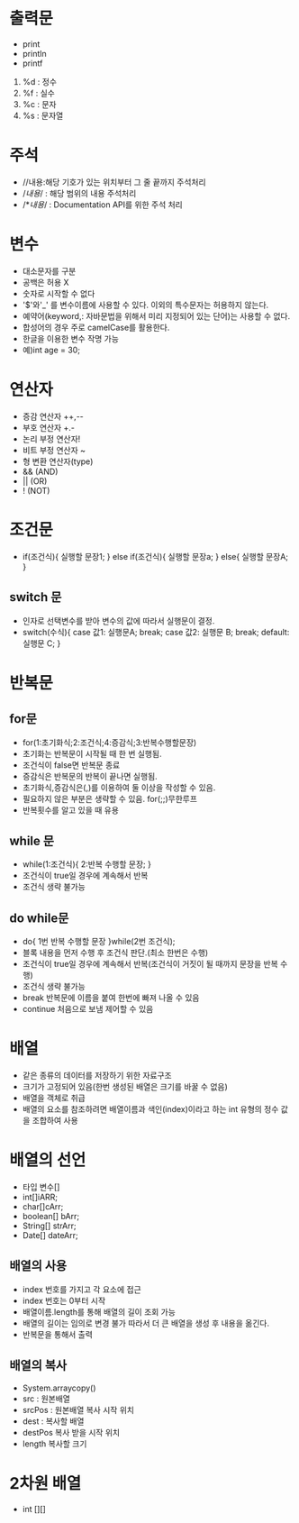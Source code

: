 # 출력문
- print
- println
- printf
1. %d : 정수
2. %f : 실수
3. %c : 문자
4. %s : 문자열
# 주석
- //내용:해당 기호가 있는 위치부터 그 줄 끝까지 주석처리
- /*내용*/ : 해당 범위의 내용 주석처리
- /**내용*/ : Documentation API를 위한 주석 처리
# 변수
- 대소문자를 구분
- 공백은 허용 X
- 숫자로 시작할 수 없다
- '$'와'_' 를 변수이름에 사용할 수 있다. 이외의 특수문자는 허용하지 않는다.
- 예약어(keyword,: 자바문법을 위해서 미리 지정되어 있는 단어)는 사용할 수 없다.
- 합성어의 경우 주로 camelCase를 활용한다.
- 한글을 이용한 변수 작명 가능
- 예)int age = 30;
# 연산자
- 증감 연산자 ++,--
- 부호 연산자 +.-
- 논리 부정 연산자!
- 비트 부정 연산자 ~
- 형 변환 연산자(type)
- && (AND)
- || (OR)
- ! (NOT)
# 조건문
- if(조건식){
  실행할 문장1;
}
else if(조건식){
  실행할 문장a;
}
else{
  실행할 문장A;
}
## switch 문
- 인자로 선택변수를 받아 변수의 값에 따라서 실행문이 결정.
- switch(수식){
  case 값1:
  실행문A;
  break;
  case 값2:
  실행문 B;
  break;
  default:
  실행문 C;
}
# 반복문
## for문
- for(1:초기화식;2:조건식;4:증감식;3:반복수행할문장)
- 초기화는 반복문이 시작될 때 한 번 실행됨.
- 조건식이 false면 반복문 종료
- 증감식은 반복문의 반복이 끝나면 실행됨.
- 초기화식,증감식은(,)를 이용하여 둘 이상을 작성할 수 있음.
- 필요하지 않은 부분은 생략할 수 있음. for(;;)무한루프
- 반복횟수를 알고 있을 때 유용
## while 문
- while(1:조건식){
  2:반복 수행할 문장;
}
- 조건식이 true일 경우에 계속해서 반복
- 조건식 생략 불가능
## do while문
- do{
  1번 반복 수행할 문장
}while(2번 조건식);
- 블록 내용을 먼저 수행 후 조건식 판단.(최소 한번은 수행)
- 조건식이 true일 경우에 계속해서 반복(조건식이 거짓이 될 때까지 문장을 반복 수행)
- 조건식 생략 불가능
- break 반복문에 이름을 붙여 한번에 빠져 나올 수 있음
- continue 처음으로 보냄 제어할 수 있음
# 배열
- 같은 종류의 데이터를 저장하기 위한 자료구조
- 크기가 고정되어 있음(한번 생성된 배열은 크기를 바꿀 수 없음)
- 배열을 객체로 취급
- 배열의 요소를 참조하려면 배열이름과 색인(index)이라고 하는 int 유형의 정수 값을 조합하여 사용
# 배열의 선언
- 타입 변수[]
- int[]iARR;
- char[]cArr;
- boolean[] bArr;
- String[] strArr;
- Date[] dateArr;
## 배열의 사용
- index 번호를 가지고 각 요소에 접근
- index 번호는 0부터 시작
- 배열이름.length를 통해 배열의 길이 조회 가능
- 배열의 길이는 임의로 변경 불가 따라서 더 큰 배열을 생성 후 내용을 옮긴다.
- 반복문을 통해서 출력
## 배열의 복사
- System.arraycopy()
- src : 원본배열
- srcPos : 원본배열 복사 시작 위치
- dest : 복사할 배열
- destPos 복사 받을 시작 위치
- length 복사할 크기
# 2차원 배열
- int [][]
